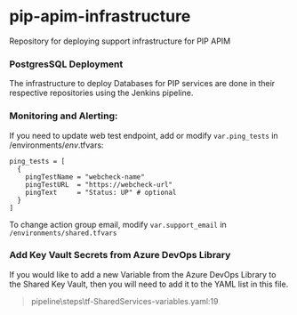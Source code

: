# pip-apim-infrastructure
Repository for deploying support infrastructure for PIP APIM

### PostgresSQL Deployment
The infrastructure to deploy Databases for PIP services are done in their respective repositories using the Jenkins pipeline.

### Monitoring and Alerting:
If you need to update web test endpoint, add or modify `var.ping_tests` in /environments/*env*.tfvars:

```
ping_tests = [
  {
    pingTestName = "webcheck-name"
    pingTestURL  = "https://webcheck-url"
    pingText     = "Status: UP" # optional
  }
]
```

To change action group email, modify `var.support_email` in `/environments/shared.tfvars`

### Add Key Vault Secrets from Azure DevOps Library
If you would like to add a new Variable from the Azure DevOps Library to the Shared Key Vault, then you will need to add it to the YAML list in this file.
> pipeline\steps\tf-SharedServices-variables.yaml:19
